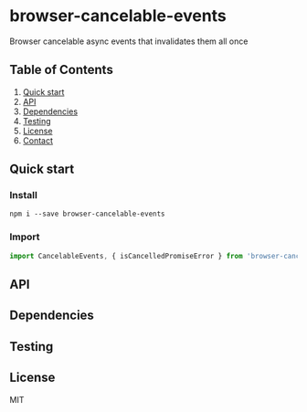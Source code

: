 # browser-cancelable-events

Browser cancelable async events that invalidates them all once

## Table of Contents

1. [Quick start](#install)
2. [API](#api)
3. [Dependencies](#dependencies)
4. [Testing](#testing)
5. [License](#license)
6. [Contact](#contact)
 

## Quick start

### Install

```shell
npm i --save browser-cancelable-events
```

### Import

```js
import CancelableEvents, { isCancelledPromiseError } from 'browser-cancelable-events';
```

## API


## Dependencies

## Testing

## License
MIT